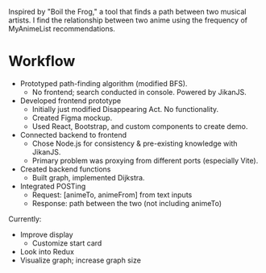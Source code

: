 Inspired by "Boil the Frog," a tool that finds a path between two musical artists. I find the relationship between two anime using the frequency of MyAnimeList recommendations.

# Workflow
- Prototyped path-finding algorithm (modified BFS).
  - No frontend; search conducted in console. Powered by JikanJS.
- Developed frontend prototype
  - Initially just modified Disappearing Act. No functionality.
  - Created Figma mockup.
  - Used React, Bootstrap, and custom components to create demo.
- Connected backend to frontend
  - Chose Node.js for consistency & pre-existing knowledge with JikanJS.
  - Primary problem was proxying from different ports (especially Vite).
- Created backend functions
  - Built graph, implemented Dijkstra.
- Integrated POSTing
  - Request: [animeTo, animeFrom] from text inputs
  - Response: path between the two (not including animeTo)

Currently:
- Improve display
  - Customize start card
- Look into Redux
- Visualize graph; increase graph size